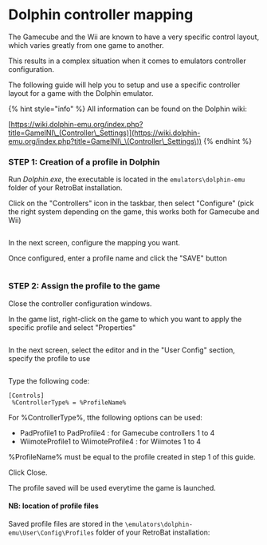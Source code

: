 # Dolphin controller mapping

The Gamecube and the Wii are known to have a very specific control layout, which varies greatly from one game to another.

This results in a complex situation when it comes to emulators controller configuration.

The following guide will help you to setup and use a specific controller layout for a game with the Dolphin emulator.

{% hint style="info" %}
All information can be found on the Dolphin wiki:

[https://wiki.dolphin-emu.org/index.php?title=GameINI\_(Controller\_Settings)](https://wiki.dolphin-emu.org/index.php?title=GameINI\_\(Controller\_Settings\))
{% endhint %}

### STEP 1: Creation of a profile in Dolphin

Run _Dolphin.exe_, the executable is located in the `emulators\dolphin-emu` folder of your RetroBat installation.

Click on the "Controllers" icon in the taskbar, then select "Configure" (pick the right system depending on the game, this works both for Gamecube and Wii)

<div align="left">

<figure><img src="https://i.imgur.com/6LtuBLq.png" alt=""><figcaption></figcaption></figure>

</div>

In the next screen, configure the mapping you want.

Once configured, enter a profile name and click the "SAVE" button

<div align="left">

<figure><img src="https://i.imgur.com/J2aSCzj.png" alt=""><figcaption></figcaption></figure>

</div>

### STEP 2: Assign the profile to the game

Close the controller configuration windows.

In the game list, right-click on the game to which you want to apply the specific profile and select "Properties"

<div align="left">

<figure><img src="https://i.imgur.com/eEWCDpa.png" alt=""><figcaption></figcaption></figure>

</div>

In the next screen, select the editor and in the "User Config" section, specify the profile to use

<div align="left">

<figure><img src="https://i.imgur.com/sWKvW1P.png" alt=""><figcaption></figcaption></figure>

</div>

Type the following code:

```
[Controls]
 %ControllerType% = %ProfileName%
```

For %ControllerType%, tthe following options can be used:

* PadProfile1 to PadProfile4 : for Gamecube controllers 1 to 4
* WiimoteProfile1 to WiimoteProfile4 : for Wiimotes 1 to 4

%ProfileName% must be equal to the profile created in step 1 of this guide.



Click Close.

The profile saved will be used everytime the game is launched.



#### NB: location of profile files

Saved profile files are stored in the `\emulators\dolphin-emu\User\Config\Profiles` folder of your RetroBat installation:

<div align="left">

<figure><img src="https://i.imgur.com/r72aRwA.png" alt=""><figcaption></figcaption></figure>

</div>
